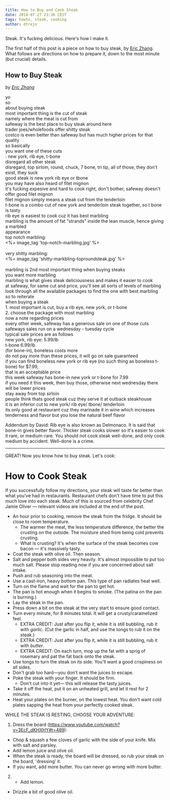 ```yaml
---
title: How to Buy and Cook Steak
date: 2014-07-27 23:36 CEST
tags: howto, steak, cooking
author: dtrejo
---
```


Steak. It's fucking delicious. Here's how I make it.

The first half of this post is a piece on how to buy steak, by <a
href="http://ericzhang.com">Eric Zhang</a>. What follows are directions on how
to prepare it, down to the most minute (but crucial) details.

<!-- more -->

## How to Buy Steak
<em>by <a href="http://ericzhang.com">Eric Zhang</a></em>

yo
<br>so
<br>about buying steak
<br>most important thing is the cut of steak
<br>namely where the meat is cut from
<br>safeway is the best place to buy steak around here
<br>trader joes/wholefoods offer shitty steak
<br>costco is even better than safeway but has much higher prices for that quality
<br>so basically
<br>you want one of these cuts
<br>: new york, rib eye, t-bone
<br>disregard all other steak
<br>disregard, top sirloin, round, chuck, 7 bone, tri tip, all of those, they don't exist, they suck
<br>good steak is new york rib eye or tbone
<br>you may have also heard of filet mignon
<br>it's fucking expesive and hard to cook right, don't bother, safeway doesn't offer good filet mignon
<br>filet mignon simply means a steak cut from the tenderloin
<br>t-bone is a combo cut of new york and tenderloin steak together, so t bone is tasty
<br>rib eye is easiest to cook cuz it has best marbling
<br>marbling is the amount of fat "strands" inside the lean muscle, hence giving a marbled <br>appearance
<br>top notch marbling:
<br><%= image_tag 'top-notch-marbling.jpg' %>
<br>
<br>very shitty marbling:
<br><%= image_tag 'shitty-markbling-toproundsteak.jpg' %>
<br>
<br>marbling is 2nd most important thing when buying steaks
<br>you want more marbling
<br>marbling is what gives steak deliciousness and makes it easier to cook
<br>at safeway, for same cut and price, you'll see all sorts of levels of marbling
<br>look through all the available packages to find the one with best marbling
<br>so to reiterate
<br>when buying a steak
<br>1. most important is cut, buy a rib eye, new york, or t-bone
<br>2. choose the package with most marbling
<br>now a note regarding prices
<br>every other week, safeway has a generous sale on one of those cuts
<br>safeways sales run on a wednesday - tuesday cycle
<br>typical sale prices are as follows
<br>new york, rib eye: 5.99/lb
<br>t-bone 6.99/lb
<br>(for bone-in), boneless costs more
<br>do not pay more than these prices, it will go on sale guaranteed
<br>if you can find boneless new york or rib eye (no such thing as boneless t-bone) for $7.99, <br>that is an acceptable price
<br>this week safeway has bone-in new york or t-bone for 7.99
<br>if you need it this week, then buy those, otherwise next wednesday there will be lower prices
<br>stay away from top sirloin
<br>people think thats good steak cuz they serve it at outback steakhouse
<br>it is an inferior cut to new york/ rib eye/ tbone/ tenderloin
<br>its only good at restaurant cuz they marinade it in wine which increases tenderness and flavor but you lose the natural beef flavor

Addendum by David:
Rib eye is also known as Delmonaco. It is said that bone-in gives better flavor.
Thicker steak cooks slower so it's easier to cook it rare, or medium-rare. You
should not cook steak well-done, and only cook medium by accident. Well-done is
a crime.

---

GREAT! Now you know how to buy steak. Let's cook:

# How to Cook Steak

If you successfully follow my directions, your steak will taste far better than what you've had in restaurants.
Restaurant chefs don't have time to put this much love into each steak.
Much of this is sourced from celebrity Chef Jamie Oliver — relevant videos are
included at the end of the post.

- An hour prior to cooking, remove the steak from the fridge. It should be close to room temperature.
  - The warmer the meat, the less temperature difference, the better the crusting
  on the outside. The moisture shed from being cold prevents crusting.
  - What is crusting? It's when the surface of the steak becomes cow bacon —
  it's massively tasty.
- Coat the steak with olive oil. Then season.
- Salt and pepper both sides very heavily. It's almost impossible to put too much
  salt. Please stop reading now if you are concerned about salt intake.
- Push and rub seasoning into the meat.
- Use a cast-iron, heavy bottom pan. This type of pan radiates heat well.
- Turn on the flame and wait for the pan to get hot.
- The pan is hot enough when it begins to smoke. (The patina on
  the pan is burning.)
- Lay the steak in the pan.
- Press down a bit on the steak at the very start to ensure good contact.
- Turn every minute, for 8 minutes total. It will get a crusty/caramelized feel.
  - EXTRA CREDIT: Just after you flip it, while it is still bubbling, rub it
  with *garlic*. (Cut the garlic in half, and use the tongs to rub it on the
  steak.)
  - EXTRA CREDIT: Just after you flip it, while it is still bubbling, rub it
  with *butter*.
  - EXTRA CREDIT: On each turn, mop up the fat with a sprig of rosemary and pat
  the fat back onto the steak.
- Use tongs to turn the steak on its side. You'll want a good crispiness on all sides.
- Don't grab too hard—you don't want the juices to escape.
- Poke the steak with your finger. It should be firm.
  - Don't cut into it yet— this will release the tasty juices.
- Take it off the heat, put it on an unheated grill, and let it rest for 2 minutes.
- Heat your plates on the burner, on the lowest heat. You don't want cold plates
  sapping the heat from your perfectly cooked steak.

WHILE THE STEAK IS RESTING, CHOOSE YOUR ADVENTURE:

1. Dress the board (<https://www.youtube.com/watch?v=3EcF_dKHXHY#t=489>):
- Chop & squash a few cloves of garlic with the side of your knife. Mix with
  salt and parsley.
- Add lemon juice and olive oil.
- When the steak is ready, the board will be dressed, so rub your steak on the board, 'dressing' it.
- If you want, add more butter. You can never go wrong with more butter.
2. - Add lemon.
- Drizzle a bit of good olive oil.
